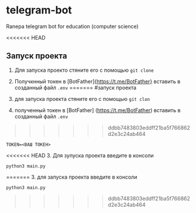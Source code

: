 # telegram-bot
Ranepa telegram bot for education (computer science)

<<<<<<< HEAD
## Запуск проекта

1. Для запуска проекто стяните его с помощью `git clone`

2. Получкнный токен в [BotFather]{https://t.me/BotFather} вставить в созданный файл `.env`
=======
#запуск проекта

1. для запуска проекта стяните его с помощью `git clon`

2. полученный токен в [BotFather] (https://t.me/BotFather) вставить в созданный файл `.env`
>>>>>>> ddbb7483803eddff21ba5f766862d2e3c24ab464

```
TOKEN=<ВАШ ТОКЕН>
```

<<<<<<< HEAD
3. Для зупуска проекта введите в консоли

```
python3 main.py
```


=======
3. для запуска проекта введите в консоли

```
python3 main.py
```
>>>>>>> ddbb7483803eddff21ba5f766862d2e3c24ab464
